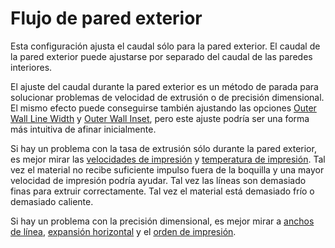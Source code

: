 Flujo de pared exterior
====
Esta configuración ajusta el caudal sólo para la pared exterior. El caudal de la pared exterior puede ajustarse por separado del caudal de las paredes interiores.

El ajuste del caudal durante la pared exterior es un método de parada para solucionar problemas de velocidad de extrusión o de precisión dimensional. El mismo efecto puede conseguirse también ajustando las opciones [Outer Wall Line Width](../resolution/wall_line_width_0.md) y [Outer Wall Inset](../shell/wall_0_inset.md), pero este ajuste podría ser una forma más intuitiva de afinar inicialmente.

Si hay un problema con la tasa de extrusión sólo durante la pared exterior, es mejor mirar las [velocidades de impresión](../speed/speed_wall_0.md) y [temperatura de impresión](material_print_temperature.md). Tal vez el material no recibe suficiente impulso fuera de la boquilla y una mayor velocidad de impresión podría ayudar. Tal vez las líneas son demasiado finas para extruir correctamente. Tal vez el material está demasiado frío o demasiado caliente.

Si hay un problema con la precisión dimensional, es mejor mirar a [anchos de línea](../resolution/wall_line_width_0.md), [expansión horizontal](../shell/xy_offset.md) y el [orden de impresión](../shell/outer_inset_first.md).
